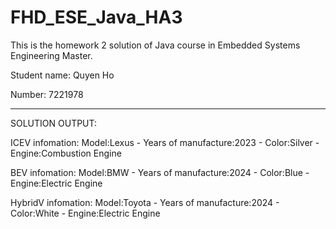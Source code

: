# FHD_ESE_Java_HA3
This is the homework 2 solution of Java course in Embedded Systems Engineering Master.  

Student name: Quyen Ho  

Number: 7221978

***********************************
SOLUTION OUTPUT:

ICEV infomation: Model:Lexus - Years of manufacture:2023 - Color:Silver - Engine:Combustion Engine

BEV infomation: Model:BMW - Years of manufacture:2024 - Color:Blue - Engine:Electric Engine

HybridV infomation: Model:Toyota - Years of manufacture:2024 - Color:White - Engine:Electric Engine
